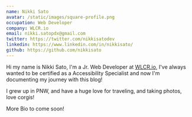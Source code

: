 ```yaml
---
name: Nikki Sato
avatar: /static/images/square-profile.png
occupation: Web Developer
company: WLCR.io
email: nikki.satopdx@gmail.com
twitter: https://twitter.com/nikkisatodev
linkedin: https://www.linkedin.com/in/nikkisato/
github: https://github.com/nikkisato
---
```


Hi my name is Nikki Sato, I'm a Jr. Web Developer at <a href="https://wlcr.io/">WLCR.io</a>, I've always wanted to be certified as a Accessibility Specialist and now I'm documenting my journey with this blog!

I grew up in PNW, and have a huge love for traveling, and taking photos, love corgis!

More Bio to come soon!
